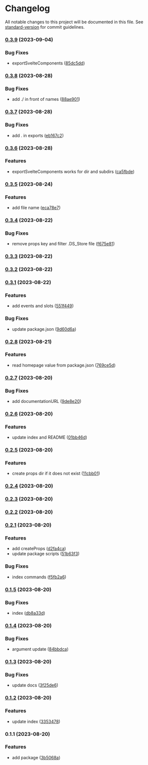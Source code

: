 # Changelog

All notable changes to this project will be documented in this file. See [standard-version](https://github.com/conventional-changelog/standard-version) for commit guidelines.

### [0.3.9](https://github.com/shinokada/svelte-lib-helpers/compare/v0.3.8...v0.3.9) (2023-09-04)


### Bug Fixes

* exportSvelteComponents ([85dc5dd](https://github.com/shinokada/svelte-lib-helpers/commit/85dc5dd4216a3ed6de9312fb652e768f2a18a285))

### [0.3.8](https://github.com/shinokada/svelte-lib-helpers/compare/v0.3.7...v0.3.8) (2023-08-28)


### Bug Fixes

* add ./ in front of names ([88ae901](https://github.com/shinokada/svelte-lib-helpers/commit/88ae9019fa52f5b008e3d72166a75630fea05665))

### [0.3.7](https://github.com/shinokada/svelte-lib-helpers/compare/v0.3.6...v0.3.7) (2023-08-28)


### Bug Fixes

* add . in exports ([eb167c2](https://github.com/shinokada/svelte-lib-helpers/commit/eb167c20aa4a6caef45888c28f9ebc19d3650c1c))

### [0.3.6](https://github.com/shinokada/svelte-lib-helpers/compare/v0.3.5...v0.3.6) (2023-08-28)


### Features

* exportSvelteComponents works for dir and subdirs ([ca5fbde](https://github.com/shinokada/svelte-lib-helpers/commit/ca5fbde528e1f6b49ff6cdb2a032b203186977c1))

### [0.3.5](https://github.com/shinokada/svelte-lib-helpers/compare/v0.3.4...v0.3.5) (2023-08-24)


### Features

* add file name ([eca78e7](https://github.com/shinokada/svelte-lib-helpers/commit/eca78e716512e8268fe01797caa22257b88ba312))

### [0.3.4](https://github.com/shinokada/svelte-lib-helpers/compare/v0.3.3...v0.3.4) (2023-08-22)


### Bug Fixes

* remove props key and filter .DS_Store file ([f675e81](https://github.com/shinokada/svelte-lib-helpers/commit/f675e810bd95420ed59168f0cbf9fd4145d48b87))

### [0.3.3](https://github.com/shinokada/svelte-lib-helpers/compare/v0.3.2...v0.3.3) (2023-08-22)

### [0.3.2](https://github.com/shinokada/svelte-lib-helpers/compare/v0.3.1...v0.3.2) (2023-08-22)

### [0.3.1](https://github.com/shinokada/svelte-lib-helpers/compare/v0.2.8...v0.3.1) (2023-08-22)


### Features

* add events and slots ([551f449](https://github.com/shinokada/svelte-lib-helpers/commit/551f449a9f0adfe695b16fb1df4e76b0f810c27e))


### Bug Fixes

* update package.json ([9d60d6a](https://github.com/shinokada/svelte-lib-helpers/commit/9d60d6aa5638fc8e1be450a2f01b881ee7fa98eb))

### [0.2.8](https://github.com/shinokada/svelte-lib-helpers/compare/v0.2.7...v0.2.8) (2023-08-21)


### Features

* read homepage value from package.json ([769ce5d](https://github.com/shinokada/svelte-lib-helpers/commit/769ce5d4ac52d730617a3b0ecb0e46a1c7bb9828))

### [0.2.7](https://github.com/shinokada/svelte-lib-helpers/compare/v0.2.6...v0.2.7) (2023-08-20)


### Bug Fixes

* add documentationURL ([9de8e20](https://github.com/shinokada/svelte-lib-helpers/commit/9de8e20f37c6e33a620342ac58c7620f367d2dbd))

### [0.2.6](https://github.com/shinokada/svelte-lib-helpers/compare/v0.2.5...v0.2.6) (2023-08-20)


### Features

* update index and README ([01bb46d](https://github.com/shinokada/svelte-lib-helpers/commit/01bb46d5b33b5443c8a0a30982f8d52843a12f79))

### [0.2.5](https://github.com/shinokada/svelte-lib-helpers/compare/v0.2.4...v0.2.5) (2023-08-20)


### Features

* create props dir if it does not exist ([11cbb01](https://github.com/shinokada/svelte-lib-helpers/commit/11cbb01121e08e7a090011ed57be24531926cbfc))

### [0.2.4](https://github.com/shinokada/svelte-lib-helpers/compare/v0.2.3...v0.2.4) (2023-08-20)

### [0.2.3](https://github.com/shinokada/svelte-lib-helpers/compare/v0.2.2...v0.2.3) (2023-08-20)

### [0.2.2](https://github.com/shinokada/svelte-lib-helpers/compare/v0.2.1...v0.2.2) (2023-08-20)

### [0.2.1](https://github.com/shinokada/svelte-lib-helpers/compare/v0.1.5...v0.2.1) (2023-08-20)


### Features

* add createProps ([d2fa4ca](https://github.com/shinokada/svelte-lib-helpers/commit/d2fa4ca42afe46bb2765db614346f3f239599524))
* update package scripts ([51b63f3](https://github.com/shinokada/svelte-lib-helpers/commit/51b63f3563e435425e48029a6fe607876f7f6392))


### Bug Fixes

* index commands ([f5fb2a6](https://github.com/shinokada/svelte-lib-helpers/commit/f5fb2a693b07109d5da57ada74889d0633f63923))

### [0.1.5](https://github.com/shinokada/svelte-lib-helpers/compare/v0.1.4...v0.1.5) (2023-08-20)


### Bug Fixes

* index ([db8a33d](https://github.com/shinokada/svelte-lib-helpers/commit/db8a33d2751bad09508502bf6af94abd4bf3a761))

### [0.1.4](https://github.com/shinokada/svelte-lib-helpers/compare/v0.1.3...v0.1.4) (2023-08-20)


### Bug Fixes

* argument update ([84bbdca](https://github.com/shinokada/svelte-lib-helpers/commit/84bbdca08382cf07ea85ee686c4dbf430e71b259))

### [0.1.3](https://github.com/shinokada/svelte-lib-helpers/compare/v0.1.2...v0.1.3) (2023-08-20)


### Bug Fixes

* update docs ([3f25de6](https://github.com/shinokada/svelte-lib-helpers/commit/3f25de69ea5f6b889abc95843482dc9f45d856b9))

### [0.1.2](https://github.com/shinokada/svelte-lib-helpers/compare/v0.1.1...v0.1.2) (2023-08-20)


### Features

* update index ([3353478](https://github.com/shinokada/svelte-lib-helpers/commit/335347879b6df96bd8b1d27585f8363fd6f65e12))

### 0.1.1 (2023-08-20)


### Features

* add package ([3b5068a](https://github.com/shinokada/svelte-lib-helpers/commit/3b5068aee306e6b3b84ac156659a03637d05545e))
